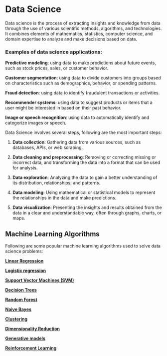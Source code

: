 # Data Science
Data science is the process of extracting insights and knowledge from data through the use of various scientific methods, algorithms, and technologies. It combines elements of mathematics, statistics, computer science, and domain expertise to analyze and make decisions based on data.

### Examples of data science applications:

**Predictive modeling**: using data to make predictions about future events, such as stock prices, sales, or customer behavior.

**Customer segmentation**: using data to divide customers into groups based on characteristics such as demographics, behavior, or spending patterns.

**Fraud detection**: using data to identify fraudulent transactions or activities.

**Recommender systems**: using data to suggest products or items that a user might be interested in based on their past behavior.

**Image or speech recognition**: using data to automatically identify and categorize images or speech.

Data Science involves several steps, following are the most important steps:

1. **Data collection**: Gathering data from various sources, such as databases, APIs, or web scraping.

2. **Data cleaning and preprocessing**: Removing or correcting missing or incorrect data, and transforming the data into a format that can be used for analysis.

3. **Data exploration**: Analyzing the data to gain a better understanding of its distribution, relationships, and patterns.

4. **Data modeling**: Using mathematical or statistical models to represent the relationships in the data and make predictions.

5. **Data visualization**: Presenting the insights and results obtained from the data in a clear and understandable way, often through graphs, charts, or maps.

## Machine Learning Algorithms
Following are some popular machine learning algorithms used to solve data science problems:

**[Linear Regression](/LinearRegression.md)**

**[Logistic regression](/LogisticRegression.md)**

**[Support Vector Machines (SVM)](/SVM.md)**

**[Decision Trees](/DecisionTrees.md)**

**[Random Forest](/RandomForest.md)**

**[Naive Bayes](/NaiveBayes.md)**

**[Clustering](/Clustering.md)**

**[Dimensionality Reduction](/DimensionalityReduction.md)**

**[Generative models](/GenerativeModels.md)**

**[Reinforcement Learning](/ReinforcementLearning.md)**
